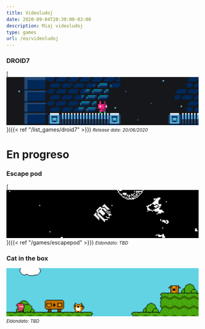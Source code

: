 ```yaml
---
title: Videoludoj
date: 2020-09-04T20:39:00-03:00
description: Miaj videoludoj
type: games
url: /eo/videoludoj
---
```


### DROID7

[![DROID7](droid7.gif)]({{< ref "/list_games/droid7" >}})
<small>_Release date: 20/06/2020_</small>

# En progreso

### Escape pod

[![Escape pod](escape_pod.png)]({{< ref "/games/escapepod" >}})
<small>_Eldondato: TBD_</small>

### Cat in the box

![Cat in the box](cat_in_the_box.png)
<small>_Eldondato: TBD_</small>
